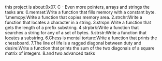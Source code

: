 this project is about:0x07. C - Even more pointers, arrays and strings
the tasks are:
0.memset:Write a function that fills memory with a constant byte.
1.memcpy:Write a function that copies memory area.
2.strchr:Write a function that locates a character in a string.
3.strspn:Write a function that gets the length of a prefix substring.
4.strpbrk:Write a function that searches a string for any of a set of bytes.
5.strstr:Write a function that locates a substring.
6.Chess is mental torture:Write a function that prints the chessboard.
7.The line of life is a ragged diagonal between duty and desire:Write a function that prints the sum of the two diagonals of a square matrix of integers.
8.and two advanced tasks
